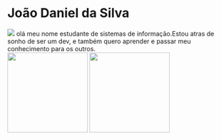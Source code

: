 # João Daniel da Silva
<img src="https://media2.giphy.com/media/bGgsc5mWoryfgKBx1u/200w.gif?cid=6c09b952fi8d1jbzxtoi430fbgc05yjt49r5f784u0tby391&ep=v1_gifs_search&rid=200w.gif&ct=g"/>
olá meu nome estudante de sistemas de informação.Estou atras de sonho de ser um dev, e também quero aprender e passar meu conhecimento para os outros.

<div >
  <img height="180em" src="https://github-readme-stats.vercel.app/api?username=Devjoaodaniel&show_icons=true&theme=great-gatsby&include_all_commits=true&count_private=true"/>
  <img height="180em" src="https://github-readme-stats.vercel.app/api/top-langs/?username=Devjoaodaniel&layout=compact&langs_count=16&theme=great-gatsby"/>
</div>



          
